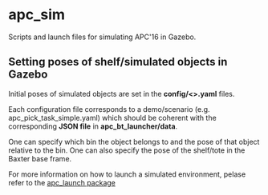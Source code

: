 # apc_sim
Scripts and launch files for simulating APC'16 in Gazebo.

## Setting poses of shelf/simulated objects in Gazebo

Initial poses of simulated objects are set in the **config/<>.yaml** files.

Each configuration file corresponds to a demo/scenario (e.g. apc_pick_task_simple.yaml) which should be coherent with the corresponding **JSON file** in **apc_bt_launcher/data**.

One can specify which bin the object belongs to and the pose of that object relative to the bin. One can also specify the pose of the shelf/tote in the Baxter base frame.

For more information on how to launch a simulated environment, pelase refer to the [apc_launch package](https://gits-15.sys.kth.se/KTH-APC/apc_launch)
